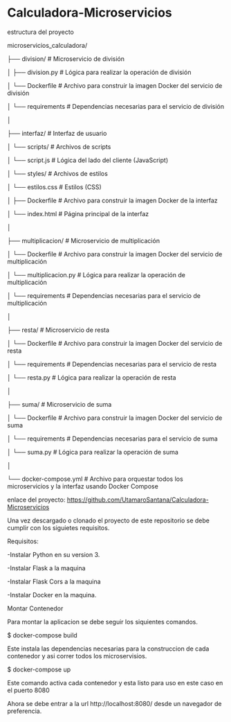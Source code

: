 # Calculadora-Microservicios

estructura del proyecto

microservicios_calculadora/

├── division/                   # Microservicio de división

│   ├── division.py             # Lógica para realizar la operación de división

│   └── Dockerfile              # Archivo para construir la imagen Docker del servicio de división

│   └── requirements            # Dependencias necesarias para el servicio de división

│

├── interfaz/                   # Interfaz de usuario

│   └── scripts/                # Archivos de scripts

│       └── script.js           # Lógica del lado del cliente (JavaScript)

│   └── styles/                 # Archivos de estilos

│       └── estilos.css         # Estilos (CSS)

│   ├── Dockerfile              # Archivo para construir la imagen Docker de la interfaz

│   └── index.html              # Página principal de la interfaz

│

├── multiplicacion/             # Microservicio de multiplicación

│   └── Dockerfile              # Archivo para construir la imagen Docker del servicio de multiplicación

│   └── multiplicacion.py       # Lógica para realizar la operación de multiplicación

│   └── requirements            # Dependencias necesarias para el servicio de multiplicación

│

├── resta/                      # Microservicio de resta

│   └── Dockerfile              # Archivo para construir la imagen Docker del servicio de resta

│   └── requirements            # Dependencias necesarias para el servicio de resta

│   └── resta.py                # Lógica para realizar la operación de resta

│

├── suma/                       # Microservicio de suma

│   └── Dockerfile              # Archivo para construir la imagen Docker del servicio de suma

│   └── requirements            # Dependencias necesarias para el servicio de suma

│   └── suma.py                 # Lógica para realizar la operación de suma

│

└── docker-compose.yml          # Archivo para orquestar todos los microservicios y la interfaz usando Docker Compose


enlace del proyecto: https://github.com/UtamaroSantana/Calculadora-Microservicios

Una vez descargado o clonado el proyecto de este repositorio se debe cumplir con los siguietes requisitos.


Requisitos:

-Instalar Python en su version 3. 

-Instalar Flask a la maquina

-Instalar Flask Cors a la maquina

-Instalar Docker en la maquina.


Montar Contenedor

Para montar la aplicacion se debe seguir los siquientes comandos.

$ docker-compose build

Este instala las dependencias necesarias para la construccion de cada contenedor y asi correr todos los microservisios.

$ docker-compose up

Este comando activa cada contenedor y esta listo para uso en este caso en el puerto 8080

Ahora se debe entrar a la url http://localhost:8080/ desde un navegador de preferencia.